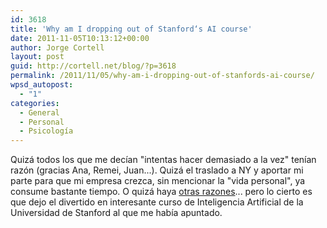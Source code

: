 ```yaml
---
id: 3618
title: 'Why am I dropping out of Stanford‘s AI course'
date: 2011-11-05T10:13:12+00:00
author: Jorge Cortell
layout: post
guid: http://cortell.net/blog/?p=3618
permalink: /2011/11/05/why-am-i-dropping-out-of-stanfords-ai-course/
wpsd_autopost:
  - "1"
categories:
  - General
  - Personal
  - Psicología
---
```

Quizá todos los que me decían "intentas hacer demasiado a la vez" tenían razón (gracias Ana, Remei, Juan...). Quizá el traslado a NY y aportar mi parte para que mi empresa crezca, sin mencionar la "vida personal", ya consume bastante tiempo. O quizá haya <a title="NY Times article" href="http://www.nytimes.com/2011/11/06/education/edlife/why-science-majors-change-their-mind-its-just-so-darn-hard.html" target="_blank">otras razones</a>... pero lo cierto es que dejo el divertido en interesante curso de Inteligencia Artificial de la Universidad de Stanford al que me había apuntado.